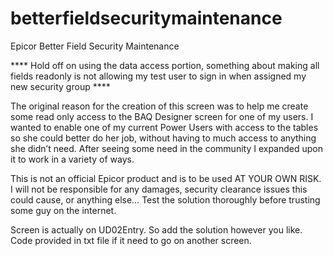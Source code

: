 # betterfieldsecuritymaintenance
Epicor Better Field Security Maintenance

**** Hold off on using the data access portion, something about making all fields readonly is not allowing my test user to sign in when assigned my new security group ****

The original reason for the creation of this screen was to help me create some read only access to the BAQ Designer screen for one of my users. I wanted to enable one of my current Power Users with access to the tables so she could better do her job, without having to much access to anything she didn’t need. After seeing some need in the community I expanded upon it to work in a variety of ways.

This is not an official Epicor product and is to be used AT YOUR OWN RISK. I will not be responsible for any damages, security clearance issues this could cause, or anything else… Test the solution thoroughly before trusting some guy on the internet.

Screen is actually on UD02Entry. So add the solution however you like. Code provided in txt file if it need to go on another screen.
